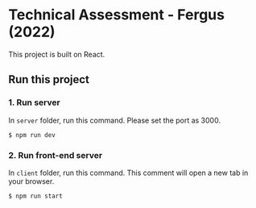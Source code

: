 # Technical Assessment - Fergus (2022)
This project is built on React.

## Run this project

### 1. Run server
In `server` folder, run this command. Please set the port as 3000.


```
$ npm run dev
```

### 2. Run front-end server
In `client` folder, run this command. 
This comment will open a new tab in your browser.

```
$ npm run start
```